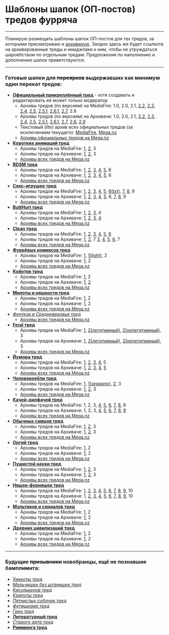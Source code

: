 # Шаблоны шапок (ОП-постов) тредов фурряча

---

Планирую размещать шаблоны шапок ОП-постов для тех тредов, за которыми присматриваю и [архивирую](https://mega.nz/#F!vY5h2bxB!zw0o2i4czJqVl0OxlNJL1g "Архив тредов на Меге").
Заодно здесь же будет ссылкота на архивированные треды и имиджпаки к ним, чтобы не утруждаться шароебством по отдельным тредам.
Предложения по наполнению и дополнению шапок приветствуются.

---

### Готовые шапки для ~~переярков~~ выдержавших как минимум один перекат тредов:

* __[Официальный прикреплённый тред](OFF.md)__ - хотя создавать и редактировать её может только модератор
  * Архивы тредов (по версиям) на MediaFire: 1.0, 2.0, 2.1, [2.2](https://www.mediafire.com/?u10qilq5oegw0km), [2.3](https://www.mediafire.com/?bik9j862dk6gmqi), [2.4](https://www.mediafire.com/?xh9gf8zqbb26cig), [2.5](https://www.mediafire.com/?1eudpg51g8rbins), [2.5.1](https://www.mediafire.com/?a48lyv858sxvcso), [2.6.1](https://www.mediafire.com/?kct00qopanzp91t), [2.7](https://www.mediafire.com/?mmqnd563651tx27), 2.8
  * Архивы тредов (по версиям) на Архиваче: 1.0, 2.0, 2.1, [2.2](https://arhivach.ng/thread/122283/), [2.3](https://arhivach.ng/thread/174295/), [2.4](https://arhivach.ng/thread/203033/), [2.5](https://arhivach.ng/thread/240309/), [2.5.1](https://arhivach.ng/thread/266885/), [2.6.1](https://arhivach.ng/thread/307514/), [2.7](https://arhivach.ng/thread/343936/), [2.8](https://arhivach.ng/thread/343936/391527/), [2.9](https://arhivach.ng/thread/443638/)
  * Текстовый (_lite_) архив всех официальных тредов (за исключением текущего): [MediaFire](https://www.mediafire.com/?umpa1gbunc2uuz7), [Mega.nz](https://mega.nz/#!zQZnkS7S!S9fJaPaWAPjWKftKDyf55IXctBRp0fVk9hcmxs-Ta-c)
  * [Архивы официальных тредов на Mega.nz](https://mega.nz/#F!vY5h2bxB!zw0o2i4czJqVl0OxlNJL1g)
* __[Коротких анимаций тред](A.md)__
  * Архивы тредов на MediaFire: [1](https://www.mediafire.com/?hmkjnvtgpxvxtts), [2](https://www.mediafire.com/?32n3q044uhhdhh7), 3
  * Архивы тредов на Архиваче: [1](https://arhivach.ng/thread/122270/), [2](https://arhivach.ng/thread/335101/), 3
  * [Архивы всех тредов на Mega.nz](https://mega.nz/#F!6VpgSIaC!ql_jPT1lHjdC-oWsp_GCxQ)
* __[BDSM тред](B.md)__
  * Архивы тредов на MediaFire: [1](https://www.mediafire.com/?phxb62cbi96fn6d), [2](https://www.mediafire.com/?t6612afy1lyatc7), [3](https://www.mediafire.com/?4jx7cept28821c9), [4](https://www.mediafire.com/?dtajw7vm9t4x4b5), [5](https://www.mediafire.com/?mpyowmmlsvk78qt), 6
  * Архивы тредов на Архиваче: [1](http://web.archive.org/web/20121028113450/http://2ch.hk/fur/res/55394.html), [2](https://arhivach.ng/thread/72491/), [3](https://arhivach.ng/thread/122272/), [4](https://arhivach.ng/thread/305923/), [5](https://arhivach.ng/thread/325227/), 6
  * [Архивы всех тредов на Mega.nz](https://mega.nz/#F!KUZ01ZLD!JL-YJE_9KdS9kl-5rmvQ8A)
* __[Секс-игрушек тред](BD.md)__
  * Архивы тредов на MediaFire: [1](https://www.mediafire.com/?d63d7yj1e3uvne1), [2](https://www.mediafire.com/?hi4h7lh5qlaiqqo), [3](https://www.mediafire.com/?4gxnlh11bywjt7d), [4](https://www.mediafire.com/?d0oeq901wdvytqm), [5](https://www.mediafire.com/?7v0i76ri6pqzpab), [6(_txt_)](https://www.mediafire.com/?cujlqwzkl48ccis), [7](https://www.mediafire.com/?2y3tcc69dljvib7), [8](https://www.mediafire.com/?7cglu143p0b9662), 9
  * Архивы тредов на Архиваче: [1](https://arhivach.ng/thread/165088/), [2](https://arhivach.ng/thread/207822/), [3](https://arhivach.ng/thread/271354/), [4](https://arhivach.ng/thread/292961/), [5](https://arhivach.ng/thread/320310/), 6, [7](https://arhivach.ng/thread/325521/), [8](https://arhivach.ng/thread/394941/), 9
  * [Архивы всех тредов на Mega.nz](https://mega.nz/#F!eMJilZZQ!Fxow6RuB9UUPwfJBZa4jng)
* __[ButtHurt тред](BH.md)__
  * Архивы тредов на MediaFire: [1](https://www.mediafire.com/?mr7b8nbqbty3nxy), [2](https://www.mediafire.com/?zdp04lr0bw44qlc), [3](https://www.mediafire.com/?6mdxhrzgw75432w), 4
  * Архивы тредов на Архиваче: [1](https://arhivach.ng/thread/188432/), [2](https://arhivach.ng/thread/284411/), [3](https://arhivach.ng/thread/325226/), [4](https://arhivach.ng/thread/328824/)
  * [Архивы всех тредов на Mega.nz](https://mega.nz/#F!7ZR3GboT!DjcDdDDuyQGxBUSmUT2rUA)
* __[Clean тред](C.md)__
  * Архивы тредов на MediaFire: [1](https://www.mediafire.com/?xlxaptdmtt7u6yt), [2](https://www.mediafire.com/?4nv2o8baoax2qc4), [3](https://www.mediafire.com/?popirqw0y9qu7vb), [4](https://www.mediafire.com/?ud76kcwnws4fw4s), [5](https://www.mediafire.com/?vdntftobn3v4krw), [6](https://www.mediafire.com/?k8tz5j1ta9ls95i)
  * Архивы тредов на Архиваче: [1](https://arhivach.ng/thread/72494/), [2](https://arhivach.ng/thread/92389/), 7 [3](https://arhivach.ng/thread/122273/), [4](https://arhivach.ng/thread/190144/), [5](https://arhivach.ng/thread/256499/), [6](https://arhivach.ng/thread/325230/), 7
  * [Архивы всех тредов на Mega.nz](https://mega.nz/#F!GVQlBIaK!XWy0g2TceJAZofNnfcyjAQ)
* __[Фуррёвых комиксов тред](COM.md)__
  * Архивы тредов на MediaFire: [1](https://www.mediafire.com/?u85gavck2dma9rj), [1(_light_)](https://www.mediafire.com/?6mdkx2m15xab81e), 2
  * Архивы тредов на Архиваче: [1](https://arhivach.ng/thread/144197/), 2
  * [Архивы всех тредов на Mega.nz](https://mega.nz/#F!nUwViQpS!QZKhRcUItwdicPaa6K4lDA)
* __[Койотов тред](COY.md)__
  * Архивы тредов на MediaFire: [1](https://www.mediafire.com/?k99al4j22x2kb74), 2
  * Архивы тредов на Архиваче: [1](https://arhivach.ng/thread/193506/), [2](https://arhivach.ng/thread/325489/)
  * [Архивы всех тредов на Mega.nz](https://mega.nz/#F!7AwjgDzQ!BCDM8p3rnsrZK3Gn1iO_HQ)
* __[Милоты и няшности тред](CUTE.md)__
  * Архивы тредов на MediaFire: [1](https://www.mediafire.com/?wz70ft14nq7oqlb), 2
  * Архивы тредов на Архиваче: [1](https://arhivach.ng/thread/96436/), 2
  * [Архивы всех тредов на Mega.nz](https://mega.nz/#F!3FJmGa5D!Whmm8RtprCnreOzMGW8cfQ)
* _[Фентези и Средневековья тред](FANT.md)_
  * [Архивы всех тредов на Mega.nz](https://mega.nz/#F!mVIjlaLC!gvbOnOuzy0w7-i8kCM0H8g)
* __[Feral тред](FERAL.md)__
  * Архивы тредов на MediaFire: [1](https://www.mediafire.com/?8q477g39d7z2772), [2(_легитимный_)](https://www.mediafire.com/?1zk0fmrfboj5j9p), [2(_нелегитимный_)](https://www.mediafire.com/?u99jyqm4vse3yzc), 3
  * Архивы тредов на Архиваче: [1](https://arhivach.ng/thread/29867/), [2(_легитимный_)](https://arhivach.ng/thread/312698/), [2(_нелегитимный_)](https://arhivach.ng/thread/312697/), 3
  * [Архивы всех тредов на Mega.nz](https://mega.nz/#F!nEIRHbTQ!KkOqbnh_QS6QluXvMpQikg)
* __[Йумора тред](FUN.md)__
  * Архивы тредов на MediaFire: [1](https://www.mediafire.com/?452rjkz4gfbnltk), [2](https://www.mediafire.com/?w1iu72c5zc79bcs), [3](https://www.mediafire.com/?4c3b9y2t0t13kn4), [4](https://www.mediafire.com/?un5suocg85964m5), 5
  * Архивы тредов на Архиваче: [1](https://arhivach.ng/thread/188211/), [2](https://arhivach.ng/thread/240306/), [3](https://arhivach.ng/thread/306606/), [4](https://arhivach.ng/thread/325231/), [5](https://arhivach.ng/thread/325231/)
  * [Архивы всех тредов на Mega.nz](https://mega.nz/#F!qYZSgYpR!cu7zaVcJy_pDZluWi57cwQ)
* __[Человекоебли тред](HUM.md)__
  * Архивы тредов на MediaFire: [1](https://www.mediafire.com/?awuee9nv0ycr2t2), [1(_зеркало_)](https://mega.nz/#!R4pW1ADb!rufNFF4hOFoSnL5FpLH4SG8lNnW1AGqepORymmJUMvU), [2](https://www.mediafire.com/?5qx1e7e3o3c7us5), 3
  * Архивы тредов на Архиваче: [1](https://arhivach.ng/thread/122269/), [2](https://arhivach.ng/thread/233011/), 3
  * [Архивы всех тредов на Mega.nz](https://mega.nz/#F!nUBikS4I!X3xWNav7Bo0re6Tj3d69cQ)
* __[Качей-дилфачей тред](M.md)__
  * Архивы тредов на MediaFire: 1, 2, 3, [4](https://www.mediafire.com/?dn55xnca5xut6bx), [5](https://www.mediafire.com/?ecccacshah1t0c0), [6](https://www.mediafire.com/?2wfwetpxg29afd9), [7](https://www.mediafire.com/?40fryjah4ugc85m), [8](https://www.mediafire.com/?6qa9iq02n2nzusz), 9
  * Архивы тредов на Архиваче: 1, 2, 3, [4](https://arhivach.ng/thread/58563/), [5](https://arhivach.ng/thread/58560/), [6](https://arhivach.ng/thread/122277/), [7](https://arhivach.ng/thread/242021/), [8](https://arhivach.ng/thread/301991/), [9](https://arhivach.ng/thread/325523/)
  * [Архивы всех тредов на Mega.nz](https://mega.nz/#F!XFox2brL!g6FIuzrtRkcbEAaokNhu5Q)
* __[Обычных самцов тред](N.md)__
  * Архивы тредов на MediaFire: [1](https://www.mediafire.com/?q307w8ue6pnuwg2), [2](https://www.mediafire.com/?1zu6x779skqbbbw), 3
  * Архивы тредов на Архиваче: [1](https://arhivach.ng/thread/122275/), [2](https://arhivach.ng/thread/325237/), 3
  * [Архивы всех тредов на Mega.nz](https://mega.nz/#F!WIwxxKaY!1pfLq_5Pnm0H5cjXVSbMyA)
* __[Оргий тред](O.md)__
  * Архивы тредов на MediaFire: [1](https://www.mediafire.com/?wbj9ldk5qe0y6a8/), 2
  * Архивы тредов на Архиваче: [1](https://arhivach.ng/thread/111308/), 2
  * [Архивы всех тредов на Mega.nz](https://mega.nz/#F!fAA0BCJY!snPLnPS_D7fmp3SQj6HufA)
* __[Пушистой науки тред](SCI.md)__
  * Архивы тредов на MediaFire: [1](https://www.mediafire.com/?oo1uutfq1k37ilm), [2](https://www.mediafire.com/?s6zfmp46w9z906b), 3
  * Архивы тредов на Архиваче: [1](https://arhivach.ng/thread/122280/), [2](https://arhivach.ng/thread/162029/), 3
  * [Архивы всех тредов на Mega.nz](https://mega.nz/#F!zB5GRBiT!H-exeMvqc3E7dDx5sdUsJA)
* __[Няшек-фурняшек тред](T.md)__
  * Архивы тредов на MediaFire: [1](https://www.mediafire.com/?aq2qdtb9ornzc89), [2](https://www.mediafire.com/?4c0pr1a2vcvl0qa), [3](https://www.mediafire.com/?3qa9iooma15wzuk), [4](https://www.mediafire.com/?vxkun3ss67wg275), [5](https://www.mediafire.com/?3dv9rnc6emy8vn5), [6](https://www.mediafire.com/?e2x9x9c566ew680), [7](https://www.mediafire.com/?424dgyjpg1s3o60), [8](https://www.mediafire.com/?qvmc7cdj44z0zz5), [9](https://www.mediafire.com/?ghd1yvd5pczmhkc), 10
  * Архивы тредов на Архиваче: 1, [2](https://arhivach.ng/thread/57600/), [3](https://arhivach.ng/thread/64606/), [4](https://arhivach.ng/thread/64603/), [5](https://arhivach.ng/thread/64594/), [6](https://arhivach.ng/thread/104444/), [7](https://arhivach.ng/thread/122276/), [8](https://arhivach.ng/thread/316993/), [9](https://arhivach.ng/thread/335099/), 10
  * [Архивы всех тредов на Mega.nz](https://mega.nz/#F!mEpCEICA!9ZzL7gX3TK-Qso-ZxE-uow)
* __[Мультиков и сериалов тред](TOONS.md)__
  * Архивы тредов на MediaFire: [1](https://www.mediafire.com/?z4z4a5tr2qcg8ra), 2
  * Архивы тредов на Архиваче: [1](https://arhivach.ng/thread/50757/), 2
  * [Архивы всех тредов на Mega.nz](https://mega.nz/#F!WVBHjbRC!j07xBaWP7uxWQfWxTI_Emw)
* __[Древних цивилизаций тред](TRIBAL.md)__
  * Архивы тредов на MediaFire: [1](https://www.mediafire.com/?kxa7aup3tk20sv1), 2
  * Архивы тредов на Архиваче: [1](https://arhivach.ng/thread/229143/), 2
  * [Архивы всех тредов на Mega.nz](https://mega.nz/#F!mF4CTZyQ!cPxmWQq_i9g0TfIxtBV0aA)

---

### Будущие ~~призывники~~ новобранцы, ещё не познавшие бамплимита:

* _[Хиккоты тред](ANGST.md)_
* _[Мальчишек без штанишек тред](BLM.md)_
* _[Кисулькенов тред](CATS.md)_
* _[Крипоты тред](CREEP.md)_
* _[Пятнистых собачек тред](DALM.md)_
* _[Фетишизма тред](FET.md)_
* _[Гиен тред](HY.md)_
* __[Литературный тред](LIT.md)__
* _[Старого арта тред](OLDFAG.md)_
* __[Римминга тред](RIM.md)__
